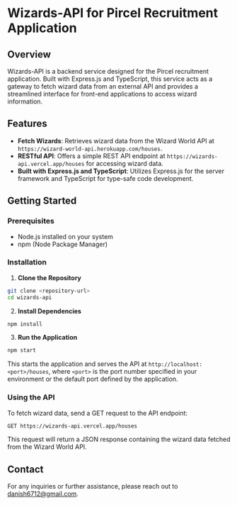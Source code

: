 # Wizards-API for Pircel Recruitment Application

## Overview

Wizards-API is a backend service designed for the Pircel recruitment application. Built with Express.js and TypeScript, this service acts as a gateway to fetch wizard data from an external API and provides a streamlined interface for front-end applications to access wizard information.

## Features

- **Fetch Wizards**: Retrieves wizard data from the Wizard World API at `https://wizard-world-api.herokuapp.com/houses`.
- **RESTful API**: Offers a simple REST API endpoint at `https://wizards-api.vercel.app/houses` for accessing wizard data.
- **Built with Express.js and TypeScript**: Utilizes Express.js for the server framework and TypeScript for type-safe code development.

## Getting Started

### Prerequisites

- Node.js installed on your system
- npm (Node Package Manager)

### Installation

1. **Clone the Repository**

```sh
git clone <repository-url>
cd wizards-api
```

2. **Install Dependencies**

```sh
npm install
```

3. **Run the Application**

```sh
npm start
```

This starts the application and serves the API at `http://localhost:<port>/houses`, where `<port>` is the port number specified in your environment or the default port defined by the application.

### Using the API

To fetch wizard data, send a GET request to the API endpoint:

```sh
GET https://wizards-api.vercel.app/houses
```

This request will return a JSON response containing the wizard data fetched from the Wizard World API.


## Contact

For any inquiries or further assistance, please reach out to danish6712@gmail.com.

